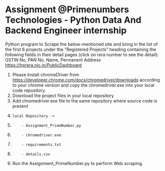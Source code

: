 # Assignment @Primenumbers Technologies - Python Data And Backend Engineer internship

Python program to Scrape the below-mentioned site and bring in the list of the first 6 projects under the "Registered Projects" heading containing the following fields in their detail pages (click on rera number to see the detail): GSTIN No, PAN No, Name, Permanent Address https://hprera.nic.in/PublicDashboard

1. Please Install chromeDriver from https://developer.chrome.com/docs/chromedriver/downloads according to your chrome version and copy the chromedriver.exe into your local code repository.
2. Download the project files in your local repository
3. Add chromedriver.exe file to the same repository where source code is present
4.     local Repository ->
5.         - Assignment_PrimeNumber.py
6.         - chromedriver.exe
7.         - requirements.txt
8.         - details.csv
9. Run the Assignment_PrimeNumber.py to perform Web scraping.
